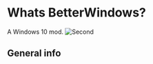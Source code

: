 # Whats BetterWindows?
A Windows 10 mod.
![Second](https://github.com/SuchyChomik/BetterWindows/assets/128889653/618e6cc2-3fba-4bed-a3aa-e0199a2c6557)
## General info
